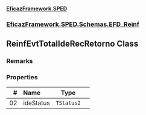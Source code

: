 #### [EficazFramework.SPED](EficazFrameworkSPED.md 'EficazFramework SPED')
### [EficazFramework.SPED.Schemas.EFD_Reinf](EficazFramework.SPED.Schemas.EFD_Reinf.md 'EficazFramework.SPED.Schemas.EFD_Reinf')

## ReinfEvtTotalIdeRecRetorno Class

### Remarks
### Properties

| # | Name | Type | |
| ---: | :--- | :---: | :--- |
| 02 | ideStatus | `TStatus2` |  |
